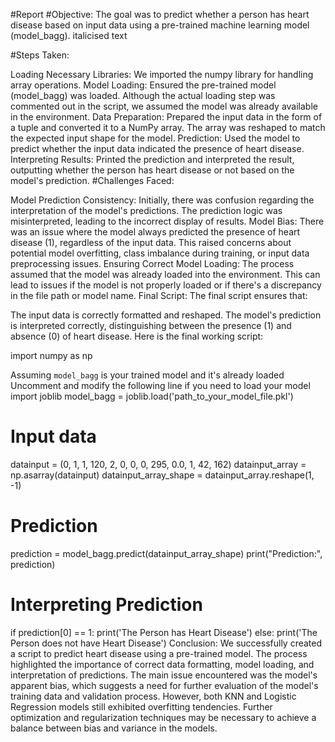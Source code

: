 #Report
#Objective: The goal was to predict whether a person has heart disease based on input data using a pre-trained machine learning model (model_bagg). italicised text

#Steps Taken:

Loading Necessary Libraries: We imported the numpy library for handling array operations.
Model Loading: Ensured the pre-trained model (model_bagg) was loaded. Although the actual loading step was commented out in the script, we assumed the model was already available in the environment.
Data Preparation: Prepared the input data in the form of a tuple and converted it to a NumPy array. The array was reshaped to match the expected input shape for the model.
Prediction: Used the model to predict whether the input data indicated the presence of heart disease.
Interpreting Results: Printed the prediction and interpreted the result, outputting whether the person has heart disease or not based on the model's prediction.
#Challenges Faced:

Model Prediction Consistency: Initially, there was confusion regarding the interpretation of the model's predictions. The prediction logic was misinterpreted, leading to the incorrect display of results.
Model Bias: There was an issue where the model always predicted the presence of heart disease (1), regardless of the input data. This raised concerns about potential model overfitting, class imbalance during training, or input data preprocessing issues.
Ensuring Correct Model Loading: The process assumed that the model was already loaded into the environment. This can lead to issues if the model is not properly loaded or if there's a discrepancy in the file path or model name.
Final Script:
The final script ensures that:

The input data is correctly formatted and reshaped.
The model's prediction is interpreted correctly, distinguishing between the presence (1) and absence (0) of heart disease.
Here is the final working script:

import numpy as np

 Assuming `model_bagg` is your trained model and it's already loaded
 Uncomment and modify the following line if you need to load your model
 import joblib
 model_bagg = joblib.load('path_to_your_model_file.pkl')

# Input data
datainput = (0, 1, 1, 120, 2, 0, 0, 0, 295, 0.0, 1, 42, 162)
datainput_array = np.asarray(datainput)
datainput_array_shape = datainput_array.reshape(1, -1)

# Prediction
prediction = model_bagg.predict(datainput_array_shape)
print("Prediction:", prediction)

# Interpreting Prediction
if prediction[0] == 1:
    print('The Person has Heart Disease')
else:
    print('The Person does not have Heart Disease')
Conclusion:
We successfully created a script to predict heart disease using a pre-trained model. The process highlighted the importance of correct data formatting, model loading, and interpretation of predictions. The main issue encountered was the model's apparent bias, which suggests a need for further evaluation of the model's training data and validation process. However, both KNN and Logistic Regression models still exhibited overfitting tendencies. Further optimization and regularization techniques may be necessary to achieve a balance between bias and variance in the models.

